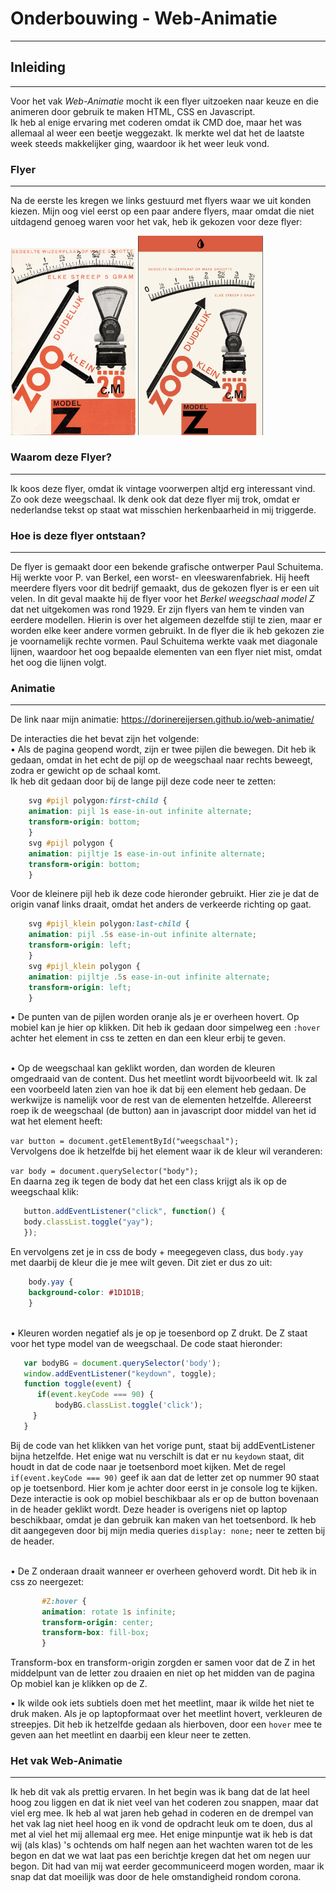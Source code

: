 # Onderbouwing - Web-Animatie
---

## Inleiding
---
Voor het vak *Web-Animatie* mocht ik een flyer uitzoeken naar keuze en die animeren door gebruik te maken HTML, CSS en Javascript. <br>
Ik heb al enige ervaring met coderen omdat ik CMD doe, maar het was allemaal al weer een beetje weggezakt. Ik merkte wel dat het de laatste week steeds makkelijker ging, waardoor ik het weer leuk vond.

### Flyer
---
Na de eerste les kregen we links gestuurd met flyers waar we uit konden kiezen. Mijn oog viel eerst op een paar andere flyers, maar omdat die niet uitdagend genoeg waren voor het vak, heb ik gekozen voor deze flyer:

<img src="images/plaatje.jpg" width="200"></img>
<img src="images/MobielFormaat.png" width="200"></img>

### Waarom deze Flyer?
---
Ik koos deze flyer, omdat ik vintage voorwerpen altjd erg interessant vind. Zo ook deze weegschaal. Ik denk ook dat deze flyer mij trok, omdat er nederlandse tekst op staat wat misschien herkenbaarheid in mij triggerde.

### Hoe is deze flyer ontstaan?
---
De flyer is gemaakt door een bekende grafische ontwerper Paul Schuitema. Hij werkte voor P. van Berkel, een worst- en vleeswarenfabriek. 
Hij heeft meerdere flyers voor dit bedrijf gemaakt, dus de gekozen flyer is er een uit velen. In dit geval maakte hij de flyer voor het *Berkel weegschaal model Z* dat net uitgekomen was rond 1929.
Er zijn flyers van hem te vinden van eerdere modellen. Hierin is over het algemeen dezelfde stijl te zien, maar er worden elke keer andere vormen gebruikt. In de flyer die ik heb gekozen zie je voornamelijk rechte vormen.
Paul Schuitema werkte vaak met diagonale lijnen, waardoor het oog bepaalde elementen van een flyer niet mist, omdat het oog die lijnen volgt.

### Animatie
---
De link naar mijn animatie: https://dorinereijersen.github.io/web-animatie/

De interacties die het bevat zijn het volgende:<br>
 • Als de pagina geopend wordt, zijn er twee pijlen die bewegen. Dit heb ik gedaan, omdat in het echt de pijl op de weegschaal naar rechts beweegt, zodra er gewicht op de schaal komt. <br>
 Ik heb dit gedaan door bij de lange pijl deze code neer te zetten:
    
```css
    svg #pijl polygon:first-child {
    animation: pijl 1s ease-in-out infinite alternate;
    transform-origin: bottom;
    }
    svg #pijl polygon {
    animation: pijltje 1s ease-in-out infinite alternate;
    transform-origin: bottom;
    }
```
    
Voor de kleinere pijl heb ik deze code hieronder gebruikt. Hier zie je dat de origin vanaf links draait, omdat het anders de verkeerde richting op gaat.

```css
    svg #pijl_klein polygon:last-child {
    animation: pijl .5s ease-in-out infinite alternate;
    transform-origin: left;
    }
    svg #pijl_klein polygon {
    animation: pijltje .5s ease-in-out infinite alternate;
    transform-origin: left;
    }
```

• De punten van de pijlen worden oranje als je er overheen hovert. Op mobiel kan je hier op klikken. Dit heb ik gedaan door simpelweg een  ```:hover``` achter het element in css te zetten en dan een kleur erbij te geven.

<br>
• Op de weegschaal kan geklikt worden, dan worden de kleuren omgedraaid van de content. Dus het meetlint wordt bijvoorbeeld wit. 
Ik zal een voorbeeld laten zien van hoe ik dat bij een element heb gedaan. De werkwijze is namelijk voor de rest van de elementen hetzelfde.
Allereerst roep ik de weegschaal (de button) aan in javascript door middel van het id wat het element heeft:

```var button = document.getElementById("weegschaal");``` <br>
Vervolgens doe ik hetzelfde bij het element waar ik de kleur wil veranderen: 

```var body = document.querySelector("body");``` <br>
En daarna zeg ik tegen de body dat het een class krijgt als ik op de weegschaal klik: 

 ```js
    button.addEventListener("click", function() {
    body.classList.toggle("yay");
    });
 ```
En vervolgens zet je in css de body + meegegeven class, dus  ```body.yay ``` met daarbij de kleur die je mee wilt geven. Dit ziet er dus zo uit: 

```css
    body.yay {
    background-color: #1D1D1B;
    }
```

<br>
• Kleuren worden negatief als je op je toesenbord op Z drukt. De Z staat voor het type model van de weegschaal. 
De code staat hieronder:
    
```js
   var bodyBG = document.querySelector('body');
   window.addEventListener("keydown", toggle);
   function toggle(event) {
      if(event.keyCode === 90) {
          bodyBG.classList.toggle('click');
     }
   }
```
Bij de code van het klikken van het vorige punt, staat bij addEventListener bijna hetzelfde. Het enige wat nu verschilt is dat er nu ```keydown``` staat, dit houdt in dat de code naar je toetsenbord moet kijken. Met de regel ```if(event.keyCode === 90)``` geef ik aan dat de letter zet op nummer 90 staat op je toetsenbord. Hier kom je achter door eerst in je console log te kijken.
Deze interactie is ook op mobiel beschikbaar als er op de button bovenaan in de header geklikt wordt. Deze header is overigens niet op laptop beschikbaar, omdat je dan gebruik kan maken van het toetsenbord. Ik heb dit aangegeven door bij mijn media queries ```display: none;``` neer te zetten bij de header.

<br>
• De Z onderaan draait wanneer er overheen gehoverd wordt. Dit heb ik in css zo neergezet:

```css
       #Z:hover {
       animation: rotate 1s infinite;
       transform-origin: center;
       transform-box: fill-box;
       }
```
    
Transform-box en transform-origin zorgden er samen voor dat de Z in het middelpunt van de letter zou draaien en niet op het midden van de pagina
Op mobiel kan je klikken op de Z.<br>

• Ik wilde ook iets subtiels doen met het meetlint, maar ik wilde het niet te druk maken. 
Als je op laptopformaat over het meetlint hovert, verkleuren de streepjes. Dit heb ik hetzelfde gedaan als hierboven, door een ```hover``` mee te geven aan het meetlint en daarbij een kleur neer te zetten. 
    
### Het vak Web-Animatie 
---
Ik heb dit vak als prettig ervaren. In het begin was ik bang dat de lat heel hoog zou liggen en dat ik niet veel van het coderen zou snappen, maar dat viel erg mee. Ik heb  al wat jaren heb gehad in coderen en de drempel van het vak lag niet heel hoog en ik vond de opdracht leuk om te doen, dus al met al viel het mij allemaal erg mee.
Het enige minpuntje wat ik heb is dat wij (als klas) 's ochtends om half negen aan het wachten waren tot de les begon en dat we wat laat pas een berichtje kregen dat het om negen uur begon. Dit had van mij wat eerder gecommuniceerd mogen worden, maar ik snap dat dat moeilijk was door de hele omstandigheid rondom corona.
